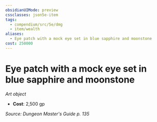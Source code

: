 ```yaml
---
obsidianUIMode: preview
cssclasses: json5e-item
tags:
  - compendium/src/5e/dmg
  - item/wealth
aliases:
  - Eye patch with a mock eye set in blue sapphire and moonstone
cost: 250000
---
```

# Eye patch with a mock eye set in blue sapphire and moonstone
*Art object*  

- **Cost**: 2,500 gp

*Source: Dungeon Master's Guide p. 135*

